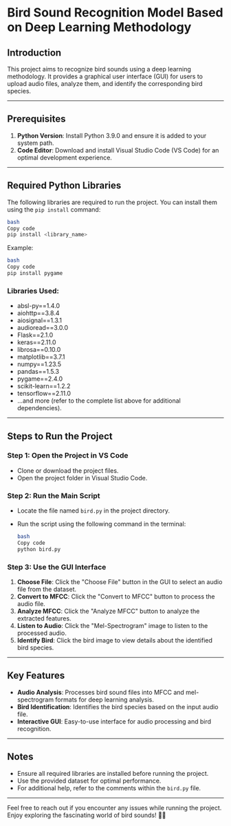 # Bird Sound Recognition Model Based on Deep Learning Methodology

## Introduction

This project aims to recognize bird sounds using a deep learning methodology. It provides a graphical user interface (GUI) for users to upload audio files, analyze them, and identify the corresponding bird species.

---

## Prerequisites

1. **Python Version**: Install Python 3.9.0 and ensure it is added to your system path.
2. **Code Editor**: Download and install Visual Studio Code (VS Code) for an optimal development experience.

---

## Required Python Libraries

The following libraries are required to run the project. You can install them using the `pip install` command:

```bash
bash
Copy code
pip install <library_name>

```

Example:

```bash
bash
Copy code
pip install pygame

```

### Libraries Used:

- absl-py==1.4.0
- aiohttp==3.8.4
- aiosignal==1.3.1
- audioread==3.0.0
- Flask==2.1.0
- keras==2.11.0
- librosa==0.10.0
- matplotlib==3.7.1
- numpy==1.23.5
- pandas==1.5.3
- pygame==2.4.0
- scikit-learn==1.2.2
- tensorflow==2.11.0
- ...and more (refer to the complete list above for additional dependencies).

---

## Steps to Run the Project

### Step 1: Open the Project in VS Code

- Clone or download the project files.
- Open the project folder in Visual Studio Code.

### Step 2: Run the Main Script

- Locate the file named `bird.py` in the project directory.
- Run the script using the following command in the terminal:
    
    ```bash
    bash
    Copy code
    python bird.py
    
    ```
    

### Step 3: Use the GUI Interface

1. **Choose File**: Click the "Choose File" button in the GUI to select an audio file from the dataset.
2. **Convert to MFCC**: Click the "Convert to MFCC" button to process the audio file.
3. **Analyze MFCC**: Click the "Analyze MFCC" button to analyze the extracted features.
4. **Listen to Audio**: Click the "Mel-Spectrogram" image to listen to the processed audio.
5. **Identify Bird**: Click the bird image to view details about the identified bird species.

---

## Key Features

- **Audio Analysis**: Processes bird sound files into MFCC and mel-spectrogram formats for deep learning analysis.
- **Bird Identification**: Identifies the bird species based on the input audio file.
- **Interactive GUI**: Easy-to-use interface for audio processing and bird recognition.

---

## Notes

- Ensure all required libraries are installed before running the project.
- Use the provided dataset for optimal performance.
- For additional help, refer to the comments within the `bird.py` file.

---

Feel free to reach out if you encounter any issues while running the project. Enjoy exploring the fascinating world of bird sounds! 🎵🦜
